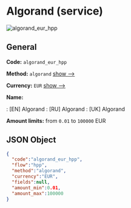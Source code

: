 
# Algorand (service) 
![algorand_eur_hpp](https://static.openfintech.io/payment_methods/algorand_eur_hpp/logo.svg?w=400&c=v0.59.26#w200)  

## General 
 
**Code:** `algorand_eur_hpp` 
 
**Method:** `algorand` 
 [show -->](/payment-methods/algorand/) 
 
**Currency:** `EUR` [show -->](/currencies/EUR/) 
 
**Name:** 
 
:	[EN] Algorand 
:	[RU] Algorand 
:	[UK] Algorand 
 
**Amount limits:** from `0.01` to `100000` EUR 

## JSON Object 

```json
{
  "code":"algorand_eur_hpp",
  "flow":"hpp",
  "method":"algorand",
  "currency":"EUR",
  "fields":null,
  "amount_min":0.01,
  "amount_max":100000
}
```  
